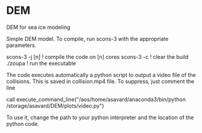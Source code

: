 # DEM
DEM for sea ice modeling


Simple DEM model. To compile, run scons-3 with the appropriate parameters.

scons-3 -j [n]   ! compile the code on [n] cores
scons-3 -c       ! clear the build
./zoupa          ! run the executable

The code executes automatically a python script to output a video file of the collisions. This is saved in collision.mp4 file. To suppress, just comment the line 

call execute_command_line("/aos/home/asavard/anaconda3/bin/python /storage/asavard/DEM/plots/video.py")

To use it, change the path to your python interpreter and the location of the python code.
